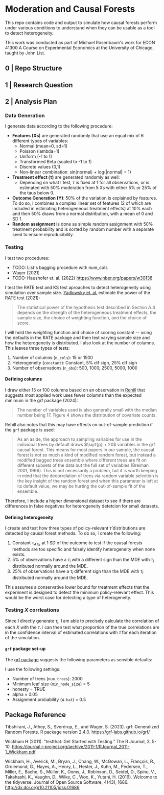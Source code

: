 # Moderation and Causal Forests
This repo contains code and output to simulate how causal forests perform under various conditions to understand when they can be usable as a tool to detect heterogeneity.

This work was conducted as part of Michael Rosenbaum's work for ECON 41300 A Course on Experimental Economics at the University of Chicago, taught by John List.

## 0 | Repo Structure

## 1 | Research Question

## 2 | Analysis Plan

### Data Generation
I generate data according to the following procedure:

- **Features (Xs)** are generated randomly that use an equal mix of 6 different types of variables:
    - Normal (mean=0, sd=1)
    - Poisson (lambda=1)
    - Uniform (-1 to 1)
    - Transformed Beta (scaled to -1 to 1)
    - Discrete values (0,1)
    - Non-linear combination: sin(normal) + log(|normal| + 1)
- **Treatment effect ($\tau$)** are generated randomly as well:
    - Depending on what I test, $\tau$ is fixed at 1 for all observations, or is estimated with 50% moderation from 5 Xs with either 5% or 25% of the taus below 0.
- **Outcome Generation (Y)**: 50% of the variation is explained by features. To do so, I combines a complex linear set of features (2 of which are included in estimating heterogeneous treatment effects) at 10% each and then 50% draws from a normal distribution, with a mean of 0 and SD 1. 
- **Random assignment** is done as simple random assignment with 50% treatment probability and is sorted by random number with a separate seed to ensure reproducibility. 

### Testing
I test two procedures:
- TODO: List's bagging procedure with num_cols
- Wager (2021)
- TODO: Haushofer et. al. (2022) https://www.nber.org/papers/w30138

I test the RATE test and KS test aproaches to detect heterogeneity using simulation over sample size. [Yadlowsky et. al.](https://arxiv.org/abs/2111.07966) estimate the power of the RATE test (2021):
> The statistical power of the hypothesis test described in Section A.4 depends on the strength
of the heterogeneous treatment effects, the sample size, the choice of weighting function, and
the choice of score.

I will hold the weighting function and choice of scoring constant -- using the defaults in the RATE package and then test varying sample size and how the heterogeneity is distributed. I also look at the number of columns. This leaves three types of tests:

1. Number of columns (`n_cols`): 15 or 1500
2. Heterogeneity (`constant`): Constant, 5% dif sign, 25% dif sign
3. Number of observations (`n_obs`): 500, 1000, 2500, 5000, 1000

#### Defining columns
I draw either 15 or 100 columns based on an observation in [Rehill](https://arxiv.org/pdf/2404.13356) that suggests most applied work uses fewer columns than the expected minimum in the grf package (2024):
> The number of variables used is also generally small with the median number being 17. Figure 4 shows the distribution of covariate counts.

Rehill also notes that this may have effects on out-of-sample prediction if the `grf` package is used:
> As an aside, the approach to sampling variables for use in the individual trees by default draws $\sqrt{p} + 20$ variables in the grf causal forest. This means for most papers in our sample, the causal forest is not so much a kind of modified random forest, but instead a modified bagged trees ensemble where different trees are fit on different subsets of the data but the full set of variables (Breiman 2001, 1996). This is not necessarily a problem, but it is worth keeping in mind that the decorrelation of trees via random variable selection is the key insight of the random forest and when this parameter is left at its default value, we may be hurting the out-of-sample fit of the ensemble.

Therefore, I include a higher dimensional dataset to see if there are differences in false negatives for heterogeneity detetcion for small datasets.

#### Defining heterogeneity
I create and test how three types of policy-relevant $\hat{\tau}$ distributions are detected by causal forest methods. To do so, I create the following:
1. Constant ${\tau_{ATE}}$ at 1 SD of the outcome to test if the causal forests methods are too specific and falsely identify heterogeneity when none exists.
2. 5% of observations have a $\tau_i$ with a different sign than the MDE with $\tau_i$ distributed normally around the MDE.
3. 25% of observations have a $\tau_i$ different sign than the MDE with $\tau_i$ distributed normally around the MDE.

This assumes a conservative lower bound for treatment effects that the experiment is designed to detect the minimum policy-relevant effect. This would be the worst case for detecting a type of heterogeneity.

### Testing $X$ corrleations
Since I directly generate ${\tau_i}$, I am able to precisely calculate the correlation of each $X$ with the $\tau$. I can then test what proportion of the true correlations are in the confidence interval of estimated correlations with $\hat{\tau}$ for each iteration of the simulation.

#### `grf` package set-up
The [grf package](https://grf-labs.github.io/grf/) suggests the following parameters as sensible defaults:

I use the following settings:
- Number of trees (`num_trees`): 2000
- Minimum leaf size (`min_node_size`) = 5
- honesty = TRUE
- alpha = 0.05
- Assignment probability (`W.hat`) = 0.5

## Package Reference
Tibshirani, J., Athey, S., Sverdrup, E., and Wager, S. (2023). grf: Generalized Random Forests. R package version 2.4.0. https://grf-labs.github.io/grf/

Wickham H (2011). "testthat: Get Started with Testing." The R Journal, 3, 5-10. https://journal.r-project.org/archive/2011-1/RJournal_2011-1_Wickham.pdf.

Wickham, H., Averick, M., Bryan, J., Chang, W., McGowan, L., François, R., Grolemund, G., Hayes, A., Henry, L., Hester, J., Kuhn, M., Pedersen, T., Miller, E., Bache, S., Müller, K., Ooms, J., Robinson, D., Seidel, D., Spinu, V., Takahashi, K., Vaughn, D., Wilke, C., Woo, K., Yutani, H. (2019). Welcome to the tidyverse. Journal of Open Source Software, 4(43), 1686. http://dx.doi.org/10.21105/joss.01686